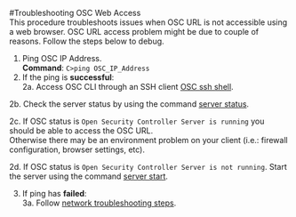 #Troubleshooting OSC Web Access  
This procedure troubleshoots issues when OSC URL is not accessible using a web browser. OSC URL access problem might be due to couple of reasons. Follow the steps below to debug.

1. Ping OSC IP Address.  
   **Command**: `C>ping OSC_IP_Address`
2. If the ping  is **successful**:  
 2a. Access OSC CLI through an SSH client [OSC ssh shell](/gettingstarted/accessing.md#accessing-osc-through-cli). 

 2b. Check the server status by using the command [server status](/references/cli.md/#server-status).  

 2c. If OSC status is `Open Security Controller Server is running` you should be able to access the OSC URL.  
Otherwise there may be an environment problem on your client (i.e.: firewall configuration, browser settings, etc).  

 2d. If OSC status is `Open Security Controller Server is not running`. Start the server using the command  [server start](/references/cli.md/#server-start).  

3.  If ping has **failed**:  
 3a. Follow [network troubleshooting steps](/troubleshooting/network-troubleshooting/osc-networking.md).  
